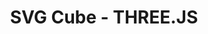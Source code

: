 ---
title: SVG Cube - THREE.JS
in_nav: true
heading: Pages
type: pages
order: 1
permalink: "/cube-threejs-svg"
description: "Small experiment rendering a cube in SVG using the SVGRenderer from THREE.JS"
---